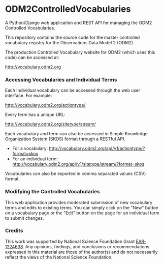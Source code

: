 # ODM2ControlledVocabularies
A Python/Django web application and REST API for managing the ODM2 Controlled Vocabularies.

This repository contains the source code for the master controlled vocabulary registry for the Observations Data Model 2 (ODM2).

The production Controlled Vocabulary website for ODM2 (which uses this code) can be accessed at:

http://vocabulary.odm2.org

### Accessing Vocabularies and Individual Terms

Each individual vocabulary can be accessed through the web user interface. For example:

http://vocabulary.odm2.org/actiontype/

Every term has a unique URL:

http://vocabulary.odm2.org/sitetype/stream/

Each vocabulary and term can also be accessed in Simple Knowledge Organization System (SKOS) format through a RESTful API.

* For a vocabulary: http://vocabulary.odm2.org/api/v1/actiontype/?format=skos
* For an individual term: http://vocabulary.odm2.org/api/v1/sitetype/stream/?format=skos

Vocabularies can also be exported in comma separated values (CSV) format.

### Modifying the Controlled Vocabularies

This web application provides moderated submission of new vocabulary terms and edits to existing terms. You can simply click on the "New" button on a vocabulary page or the "Edit" button on the page for an individual term to submit changes.

### Credits

This work was supported by National Science Foundation Grant [EAR-1224638](http://www.nsf.gov/awardsearch/showAward?AWD_ID=1224638). Any opinions, findings, and conclusions or recommendations expressed in this material are those of the author(s) and do not necessarily reflect the views of the National Science Foundation. 


